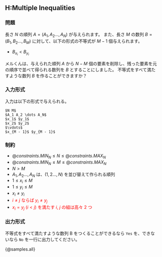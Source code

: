 ## H:Multiple Inequalities

### 問題
長さ $N$ の順列 $A = (A_1, A_2 \ldots, A_N)$ が与えられます。
また、長さ $M$ の数列 $B = (B_1, B_2 \ldots, B_M)$ に対して、以下の形式の不等式が $M-1$ 個与えられます。

 - $B_{x_i} < B_{y_i}$

メルくんは、与えられた順列 $A$ から $N - M$ 個の要素を削除し、残った要素を元の順序で並べて得られる数列を $B$ とすることにしました。
不等式をすべて満たすような数列 $B$ を作ることができますか？


### 入力形式
入力は以下の形式で与えられる。

```
$N M$
$A_1 A_2 \dots A_N$
$x_1$ $y_1$
$x_2$ $y_2$
$\vdots$
$x_{M - 1}$ $y_{M - 1}$
```

### 制約

- ${@constraints.MIN_N} \leq N \leq {@constraints.MAX_N}$
- ${@constraints.MIN_N} \leq M \leq {@constraints.MAX_N}$
- $N > M$
- $A_1, A_2 \ldots, A_N$ は、$(1, 2 \ldots, N)$ を並び替えて作られる順列
- $1 \leq x_i \leq M$
- $1 \leq y_i \leq M$
- $x_i \neq y_i$
- <span style="color: red;">$i \neq j$ ならば $y_i \neq y_j$</span>
- <span style="color: red;">$x_i = y_j$ $(i < j)$ を満たす $i$, $j$ の組は高々 2 つ</span>

### 出力形式
不等式をすべて満たすような数列 B をつくることができるなら `Yes` を、できないなら `No` を一行に出力してください。

{@samples.all}
